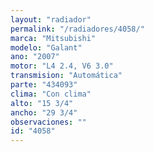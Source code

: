 ```yaml
---
layout: "radiador"
permalink: "/radiadores/4058/"
marca: "Mitsubishi"
modelo: "Galant"
ano: "2007"
motor: "L4 2.4, V6 3.0"
transmision: "Automática"
parte: "434093"
clima: "Con clima"
alto: "15 3/4"
ancho: "29 3/4"
observaciones: ""
id: "4058"
---
```


